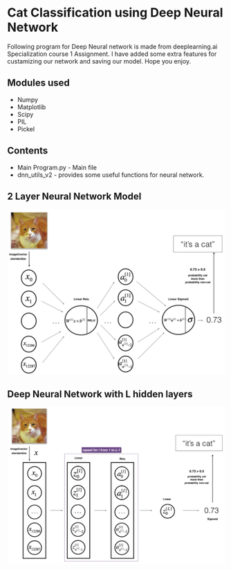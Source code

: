 # Cat Classification using Deep Neural Network

Following program for Deep Neural network is made from deeplearning.ai Specialization course 1 Assignment. I have added some extra features for custamizing our network and saving our model. Hope you enjoy.

## Modules used

* Numpy
* Matplotlib
* Scipy
* PIL
* Pickel

## Contents

* Main Program.py - Main file
* dnn_utils_v2 - provides some useful functions for neural network.

## 2 Layer Neural Network Model

![2 layer](images/2layerNN_kiank.png)

## Deep Neural Network with L hidden layers

![L layer](images/LlayerNN_kiank.png)

